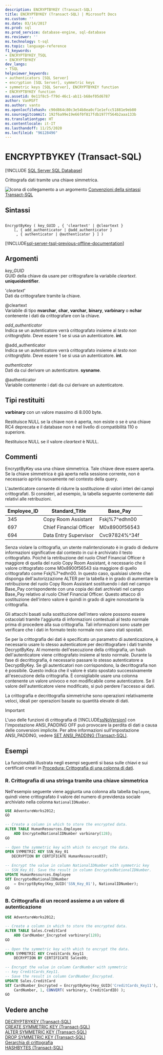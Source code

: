```yaml
---
description: ENCRYPTBYKEY (Transact-SQL)
title: ENCRYPTBYKEY (Transact-SQL) | Microsoft Docs
ms.custom: ''
ms.date: 03/14/2017
ms.prod: sql
ms.prod_service: database-engine, sql-database
ms.reviewer: ''
ms.technology: t-sql
ms.topic: language-reference
f1_keywords:
- ENCRYPTBYKEY_TSQL
- ENCRYPTBYKEY
dev_langs:
- TSQL
helpviewer_keywords:
- authenticators [SQL Server]
- encryption [SQL Server], symmetric keys
- symmetric keys [SQL Server], ENCRYPTBYKEY function
- ENCRYPTBYKEY function
ms.assetid: 0e11f8c5-f79d-46c1-ab11-b68ef05d6787
author: VanMSFT
ms.author: vanto
ms.openlocfilehash: c90d864c80c3e54b8ea0cf1e1efcc51881e9eb80
ms.sourcegitcommit: 192f6a99e19e66f0f817fdb1977f564b2aaa133b
ms.translationtype: HT
ms.contentlocale: it-IT
ms.lasthandoff: 11/25/2020
ms.locfileid: "96128496"
---
```

# <a name="encryptbykey-transact-sql"></a>ENCRYPTBYKEY (Transact-SQL)
[!INCLUDE [SQL Server SQL Database](../../includes/applies-to-version/sql-asdb.md)]

  Crittografa dati tramite una chiave simmetrica.  
  
 ![Icona di collegamento a un argomento](../../database-engine/configure-windows/media/topic-link.gif "Icona di collegamento a un argomento") [Convenzioni della sintassi Transact-SQL](../../t-sql/language-elements/transact-sql-syntax-conventions-transact-sql.md)  
  
## <a name="syntax"></a>Sintassi  
  
```syntaxsql
  
EncryptByKey ( key_GUID , { 'cleartext' | @cleartext }  
    [, { add_authenticator | @add_authenticator }  
     , { authenticator | @authenticator } ] )  
```  
  
[!INCLUDE[sql-server-tsql-previous-offline-documentation](../../includes/sql-server-tsql-previous-offline-documentation.md)]

## <a name="arguments"></a>Argomenti
 *key_GUID*  
 GUID della chiave da usare per crittografare la variabile *cleartext*. **uniqueidentifier**.  
  
 '*cleartext*'  
 Dati da crittografare tramite la chiave.  
  
 @cleartext  
 Variabile di tipo **nvarchar**, **char**, **varchar**, **binary**, **varbinary** o **nchar** contenente i dati da crittografare con la chiave.  
  
 *add_authenticator*  
 Indica se un autenticatore verrà crittografato insieme al *testo non crittografato*. Deve essere 1 se si usa un autenticatore. **int**.  
  
 @add_authenticator  
 Indica se un autenticatore verrà crittografato insieme al *testo non crittografato*. Deve essere 1 se si usa un autenticatore. **int**.  
  
 *authenticator*  
 Dati da cui derivare un autenticatore. **sysname**.  
  
 @authenticator  
 Variabile contenente i dati da cui derivare un autenticatore.  
  
## <a name="return-types"></a>Tipi restituiti  
 **varbinary** con un valore massimo di 8.000 byte.  
  
 Restituisce NULL se la chiave non è aperta, non esiste o se è una chiave RC4 deprecata e il database non è nel livello di compatibilità 110 o superiore.  
 
 Restituisce NULL se il valore *cleartext* è NULL.
  
## <a name="remarks"></a>Commenti  
 EncryptByKey usa una chiave simmetrica. Tale chiave deve essere aperta. Se la chiave simmetrica è già aperta nella sessione corrente, non è necessario aprirla nuovamente nel contesto della query.  
  
 L'autenticatore consente di ridurre la sostituzione di valori interi dei campi crittografati. Si consideri, ad esempio, la tabella seguente contenente dati relativi alle retribuzioni.  
  
|Employee_ID|Standard_Title|Base_Pay|  
|------------------|---------------------|---------------|  
|345|Copy Room Assistant|Fskj%7^edhn00|  
|697|Chief Financial Officer|M0x8900f56543|  
|694|Data Entry Supervisor|Cvc97824%^34f|  
  
 Senza violare la crittografia, un utente malintenzionato è in grado di dedurre informazioni significative dal contesto in cui è archiviato il testo crittografato. Poiché la retribuzione del ruolo Chief Financial Officer è maggiore di quella del ruolo Copy Room Assistant, è necessario che il valore crittografato come M0x8900f56543 sia maggiore di quello crittografato come Fskj%7^edhn00. In questo caso, qualsiasi utente che disponga dell'autorizzazione ALTER per la tabella è in grado di aumentare la retribuzione del ruolo Copy Room Assistant sostituendo i dati nel campo Base_Pay corrispondente con una copia dei dati archiviati nel campo Base_Pay relativo al ruolo Chief Financial Officer. Questo attacco di sostituzione dell'intero valore è quindi in grado di agire nonostante la crittografia.  
  
 Gli attacchi basati sulla sostituzione dell'intero valore possono essere ostacolati tramite l'aggiunta di informazioni contestuali al testo normale prima di procedere alla sua crittografia. Tali informazioni sono usate per verificare che i dati in formato testo normale non siano stati spostati.  
  
 Se per la crittografia dei dati è specificato un parametro di autenticazione, è necessario usare lo stesso autenticatore per decrittografare i dati tramite DecryptByKey. Al momento dell'esecuzione della crittografia, un hash dell'autenticatore viene crittografato insieme al testo normale. Durante la fase di decrittografia, è necessario passare lo stesso autenticatore a DecryptByKey. Se gli autenticatori non corrispondono, la decrittografia non è possibile. Questo indica che il valore è stato spostato successivamente all'esecuzione della crittografia. È consigliabile usare una colonna contenente un valore univoco e non modificabile come autenticatore. Se il valore dell'autenticatore viene modificato, si può perdere l'accesso ai dati.  
  
 La crittografia e decrittografia simmetriche sono operazioni relativamente veloci, ideali per operazioni basate su quantità elevate di dati.  
  
> [!IMPORTANT]  
>  L'uso delle funzioni di crittografia di [!INCLUDE[ssNoVersion](../../includes/ssnoversion-md.md)] con l'impostazione ANSI_PADDING OFF può provocare la perdita di dati a causa delle conversioni implicite. Per altre informazioni sull'impostazione ANSI_PADDING, vedere [SET ANSI_PADDING &#40;Transact-SQL&#41;](../../t-sql/statements/set-ansi-padding-transact-sql.md).  
  
## <a name="examples"></a>Esempi  
 La funzionalità illustrata negli esempi seguenti si basa sulle chiavi e sui certificati creati in [Procedura: Crittografia di una colonna di dati](../../relational-databases/security/encryption/encrypt-a-column-of-data.md).  
  
### <a name="a-encrypting-a-string-with-a-symmetric-key"></a>R. Crittografia di una stringa tramite una chiave simmetrica  
 Nell'esempio seguente viene aggiunta una colonna alla tabella `Employee`, quindi viene crittografato il valore del numero di previdenza sociale archiviato nella colonna `NationalIDNumber`.  
  
```sql  
USE AdventureWorks2012;  
GO  
  
-- Create a column in which to store the encrypted data.  
ALTER TABLE HumanResources.Employee  
    ADD EncryptedNationalIDNumber varbinary(128);   
GO  
  
-- Open the symmetric key with which to encrypt the data.  
OPEN SYMMETRIC KEY SSN_Key_01  
   DECRYPTION BY CERTIFICATE HumanResources037;  
  
-- Encrypt the value in column NationalIDNumber with symmetric key  
-- SSN_Key_01. Save the result in column EncryptedNationalIDNumber.  
UPDATE HumanResources.Employee  
SET EncryptedNationalIDNumber  
    = EncryptByKey(Key_GUID('SSN_Key_01'), NationalIDNumber);  
GO  
```  
  
### <a name="b-encrypting-a-record-together-with-an-authentication-value"></a>B. Crittografia di un record assieme a un valore di autenticazione  
  
```sql 
USE AdventureWorks2012;  
  
-- Create a column in which to store the encrypted data.  
ALTER TABLE Sales.CreditCard   
    ADD CardNumber_Encrypted varbinary(128);   
GO  
  
-- Open the symmetric key with which to encrypt the data.  
OPEN SYMMETRIC KEY CreditCards_Key11  
    DECRYPTION BY CERTIFICATE Sales09;  
  
-- Encrypt the value in column CardNumber with symmetric   
-- key CreditCards_Key11.  
-- Save the result in column CardNumber_Encrypted.    
UPDATE Sales.CreditCard  
SET CardNumber_Encrypted = EncryptByKey(Key_GUID('CreditCards_Key11'),   
    CardNumber, 1, CONVERT( varbinary, CreditCardID) );  
GO  
```  
  
## <a name="see-also"></a>Vedere anche  
 [DECRYPTBYKEY &#40;Transact-SQL&#41;](../../t-sql/functions/decryptbykey-transact-sql.md)   
 [CREATE SYMMETRIC KEY &#40;Transact-SQL&#41;](../../t-sql/statements/create-symmetric-key-transact-sql.md)   
 [ALTER SYMMETRIC KEY &#40;Transact-SQL&#41;](../../t-sql/statements/alter-symmetric-key-transact-sql.md)   
 [DROP SYMMETRIC KEY &#40;Transact-SQL&#41;](../../t-sql/statements/drop-symmetric-key-transact-sql.md)   
 [Gerarchia di crittografia](../../relational-databases/security/encryption/encryption-hierarchy.md)   
 [HASHBYTES &#40;Transact-SQL&#41;](../../t-sql/functions/hashbytes-transact-sql.md)  
  
  

